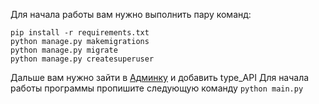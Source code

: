 Для начала работы вам нужно выполнить пару команд:

```
pip install -r requirements.txt
python manage.py makemigrations
python manage.py migrate
python manage.py createsuperuser
```

Дальше вам нужно зайти в [Админку](http://127.0.0.1:8000/admin)
и добавить type_API
Для начала работы программы пропишите следующую команду
`python main.py`

